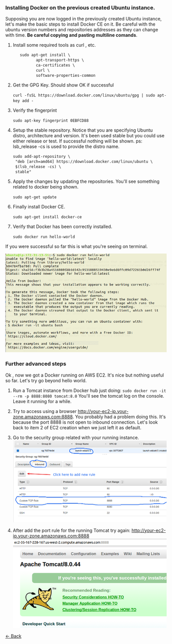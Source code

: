 ### Installing Docker on the previous created Ubuntu instance.
 
 Supposing you are now logged in the previously created Ubuntu instance, let's make the basic steps
 to install Docker CE on it. Be careful with the ubuntu version numbers and repositories addresses as
 they can change with time. **Be careful copying and pasting multiline comands**.
      
   1. Install some required tools as curl , etc.
      
      ```
         sudo apt-get install \
                apt-transport-https \
                ca-certificates \
                curl \
                software-properties-common
      ```
 
   2. Get the GPG Key. Should show OK if successful 
     
        `curl -fsSL https://download.docker.com/linux/ubuntu/gpg | sudo apt-key add -`
    
   3. Verify the fingerprint
   
        `sudo apt-key fingerprint 0EBFCD88`
     
   4. Setup the stable repository. Notice that you are specifying Ubuntu distro, architecture and version.
      It's been used stable but you could use either release or test. If successful nothing will be shown.
      ps: lsb_release -cs is used to provide the distro name.
   
      ```
      sudo add-apt-repository \
       "deb [arch=amd64] https://download.docker.com/linux/ubuntu \
       $(lsb_release -cs) \
       stable"

      ```
      
   5. Apply the changes by updating the repositories. You'll see something related to docker being shown.
       
      `sudo apt-get update`
      
   6. Finally install Docker CE.
   
      `sudo apt-get install docker-ce`
      
   7. Verify that Docker has been correctly installed.
   
       `sudo docker run hello-world`
       
   If you were successful so far this is what you're seeing on terminal.
        
   ![success.png](images/success.png)
   
   ### Further advanced steps
   
   Ok , now we got a Docker running on AWS EC2. It's nice but nothing useful so far.
   Let's try go beyond hello world.
   
   1. Run a Tomcat instance from Docker hub just doing:
        `sudo docker run -it --rm -p 8888:8080 tomcat:8.0`
      You'll see the tomcat log on the console. Leave it running for a while.
        
   2. Try to access using a browser http://your-ec2-ip.your-zone.amazonaws.com:8888.
      You probably had a problem doing this. It's because the port 8888 is not open
      to inbound connection. Let's look back to item 2 of EC2 creation when we just
      left it as default.
      
   3. Go to the security group related with your running instance.
      ![inbound.png](images/inbound.png)
      
   4. After add the port rule for the running Tomcat try again: http://your-ec2-ip.your-zone.amazonaws.com:8888
      ![tomcat.png](images/tomcat.png)
      
   [<- Back](README.md)